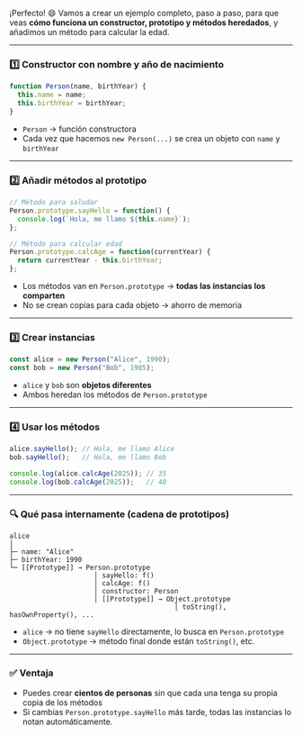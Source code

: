¡Perfecto! 😄 Vamos a crear un ejemplo completo, paso a paso, para que veas **cómo funciona un constructor, prototipo y métodos heredados**, y añadimos un método para calcular la edad.

---

### 1️⃣ Constructor con nombre y año de nacimiento

```js
function Person(name, birthYear) {
  this.name = name;
  this.birthYear = birthYear;
}
```

* `Person` → función constructora
* Cada vez que hacemos `new Person(...)` se crea un objeto con `name` y `birthYear`

---

### 2️⃣ Añadir métodos al prototipo

```js
// Método para saludar
Person.prototype.sayHello = function() {
  console.log(`Hola, me llamo ${this.name}`);
};

// Método para calcular edad
Person.prototype.calcAge = function(currentYear) {
  return currentYear - this.birthYear;
};
```

* Los métodos van en `Person.prototype` → **todas las instancias los comparten**
* No se crean copias para cada objeto → ahorro de memoria

---

### 3️⃣ Crear instancias

```js
const alice = new Person("Alice", 1990);
const bob = new Person("Bob", 1985);
```

* `alice` y `bob` son **objetos diferentes**
* Ambos heredan los métodos de `Person.prototype`

---

### 4️⃣ Usar los métodos

```js
alice.sayHello(); // Hola, me llamo Alice
bob.sayHello();   // Hola, me llamo Bob

console.log(alice.calcAge(2025)); // 35
console.log(bob.calcAge(2025));   // 40
```

---

### 🔍 Qué pasa internamente (cadena de prototipos)

```
alice
│
├─ name: "Alice"
├─ birthYear: 1990
└─ [[Prototype]] → Person.prototype
                     │ sayHello: f()
                     │ calcAge: f()
                     │ constructor: Person
                     │ [[Prototype]] → Object.prototype
                                         │ toString(), hasOwnProperty(), ...
```

* `alice` → no tiene `sayHello` directamente, lo busca en `Person.prototype`
* `Object.prototype` → método final donde están `toString()`, etc.

---

### ✅ Ventaja

* Puedes crear **cientos de personas** sin que cada una tenga su propia copia de los métodos
* Si cambias `Person.prototype.sayHello` más tarde, todas las instancias lo notan automáticamente.

